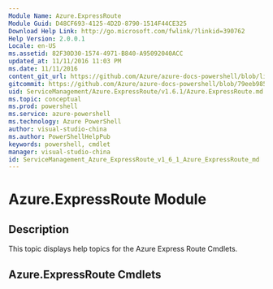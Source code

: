 ```yaml
---
Module Name: Azure.ExpressRoute
Module Guid: D48CF693-4125-4D2D-8790-1514F44CE325
Download Help Link: http://go.microsoft.com/fwlink/?linkid=390762
Help Version: 2.0.0.1
Locale: en-US
ms.assetid: 82F30D30-1574-4971-B840-A95092040ACC
updated_at: 11/11/2016 11:03 PM
ms.date: 11/11/2016
content_git_url: https://github.com/Azure/azure-docs-powershell/blob/live/azureps-cmdlets-docs/ServiceManagement/Azure.ExpressRoute/v1.6.1/Azure.ExpressRoute.md
gitcommit: https://github.com/Azure/azure-docs-powershell/blob/79eeb985ea480979357fb4695832a0c3d29a48bf/azureps-cmdlets-docs/ServiceManagement/Azure.ExpressRoute/v1.6.1/Azure.ExpressRoute.md
uid: ServiceManagement/Azure.ExpressRoute/v1.6.1/Azure.ExpressRoute.md
ms.topic: conceptual
ms.prod: powershell
ms.service: azure-powershell
ms.technology: Azure PowerShell
author: visual-studio-china
ms.author: PowerShellHelpPub
keywords: powershell, cmdlet
manager: visual-studio-china
id: ServiceManagement_Azure_ExpressRoute_v1_6_1_Azure_ExpressRoute_md
---
```


# Azure.ExpressRoute Module
## Description
This topic displays help topics for the Azure Express Route Cmdlets. 

## Azure.ExpressRoute Cmdlets


